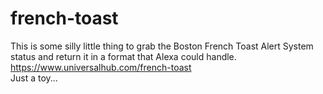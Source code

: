 # french-toast
This is some silly little thing to grab the Boston French Toast Alert System status and return it in a format that Alexa could handle.  
https://www.universalhub.com/french-toast  
Just a toy...
